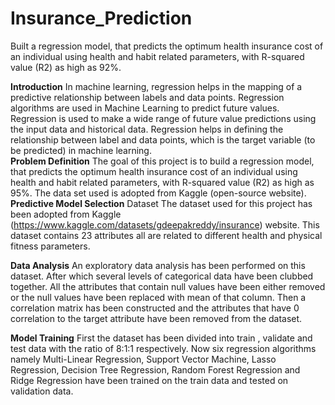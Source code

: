 # Insurance_Prediction
Built a regression model, that predicts the optimum health insurance cost of an individual using health  and habit related parameters, with R-squared value (R2) as high as 92%.

**Introduction**
	In machine learning, regression helps in the mapping of a predictive relationship between labels and data points. Regression algorithms are used in Machine Learning to predict future values. Regression is used to make a wide range of future value predictions using the input data and historical data. Regression helps in defining the relationship between label and data points, which is the target variable (to be predicted) in machine learning.  
**Problem Definition**
	The goal of this project is to build a regression model, that predicts the optimum health insurance cost of an individual using health and habit related parameters, with R-squared value (R2) as high as 95%. The data set used is adopted from Kaggle (open-source website).
**Predictive Model Selection**
  Dataset
	The dataset used for this project has been adopted from Kaggle (https://www.kaggle.com/datasets/gdeepakreddy/insurance) website. This dataset contains 23 attributes all are related to different health and physical fitness parameters.

**Data Analysis**
An exploratory data analysis has been performed on this dataset. After which several levels of categorical data have been clubbed together. All the attributes that contain null values have been either removed or the null values have been replaced with mean of that column. Then a correlation matrix has been constructed and the attributes that have 0 correlation to the target attribute have been removed from the dataset. 

**Model Training**
	First the dataset has been divided into train , validate and test data with the ratio of 8:1:1 respectively. Now six regression algorithms namely Multi-Linear Regression, Support Vector Machine, Lasso Regression, Decision Tree Regression, Random Forest Regression and Ridge Regression have been trained on the train data and tested on validation data. 

